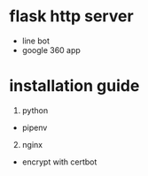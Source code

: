 
# flask http server
* line bot
* google 360 app

# installation guide
1. python 
* pipenv

2. nginx
* encrypt with certbot
